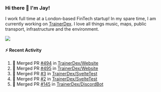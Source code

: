 ### Hi there 👋 I'm Jay!
I work full time at a London-based FinTech startup! In my spare time, I am currently working on [TrainerDex](https://www.github.com/TrainerDex). I love all things music, maps, public transport, infrastructure and the environment.

[<img src="https://github-readme-stats.vercel.app/api/wakatime?username=TurnrDev&layout=compact&custom_title=Last 7 Days Language Breakdown" />](https://wakatime.com/@TurnrDev)  

#### :zap: Recent Activity
<!--START_SECTION:activity-->
1. 🎉 Merged PR [#494](https://github.com/TrainerDex/Website/pull/494) in [TrainerDex/Website](https://github.com/TrainerDex/Website)
2. 🎉 Merged PR [#495](https://github.com/TrainerDex/Website/pull/495) in [TrainerDex/Website](https://github.com/TrainerDex/Website)
3. 🎉 Merged PR [#3](https://github.com/TrainerDex/SvelteTest/pull/3) in [TrainerDex/SvelteTest](https://github.com/TrainerDex/SvelteTest)
4. 🎉 Merged PR [#2](https://github.com/TrainerDex/SvelteTest/pull/2) in [TrainerDex/SvelteTest](https://github.com/TrainerDex/SvelteTest)
5. 🎉 Merged PR [#145](https://github.com/TrainerDex/DiscordBot/pull/145) in [TrainerDex/DiscordBot](https://github.com/TrainerDex/DiscordBot)
<!--END_SECTION:activity-->
